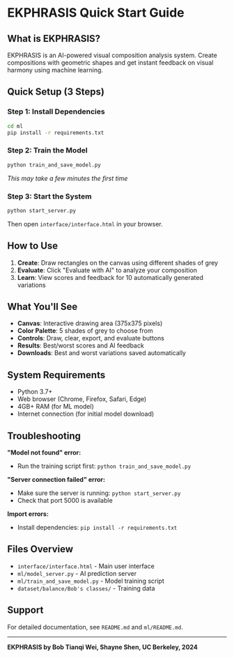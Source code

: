 # EKPHRASIS Quick Start Guide

## What is EKPHRASIS?

EKPHRASIS is an AI-powered visual composition analysis system. Create compositions with geometric shapes and get instant feedback on visual harmony using machine learning.

## Quick Setup (3 Steps)

### Step 1: Install Dependencies
```bash
cd ml
pip install -r requirements.txt
```

### Step 2: Train the Model
```bash
python train_and_save_model.py
```
*This may take a few minutes the first time*

### Step 3: Start the System
```bash
python start_server.py
```

Then open `interface/interface.html` in your browser.

## How to Use

1. **Create**: Draw rectangles on the canvas using different shades of grey
2. **Evaluate**: Click "Evaluate with AI" to analyze your composition
3. **Learn**: View scores and feedback for 10 automatically generated variations

## What You'll See

- **Canvas**: Interactive drawing area (375x375 pixels)
- **Color Palette**: 5 shades of grey to choose from
- **Controls**: Draw, clear, export, and evaluate buttons
- **Results**: Best/worst scores and AI feedback
- **Downloads**: Best and worst variations saved automatically

## System Requirements

- Python 3.7+
- Web browser (Chrome, Firefox, Safari, Edge)
- 4GB+ RAM (for ML model)
- Internet connection (for initial model download)

## Troubleshooting

**"Model not found" error:**
- Run the training script first: `python train_and_save_model.py`

**"Server connection failed" error:**
- Make sure the server is running: `python start_server.py`
- Check that port 5000 is available

**Import errors:**
- Install dependencies: `pip install -r requirements.txt`

## Files Overview

- `interface/interface.html` - Main user interface
- `ml/model_server.py` - AI prediction server
- `ml/train_and_save_model.py` - Model training script
- `dataset/balance/Bob's classes/` - Training data

## Support

For detailed documentation, see `README.md` and `ml/README.md`.

---

**EKPHRASIS by Bob Tianqi Wei, Shayne Shen, UC Berkeley, 2024** 